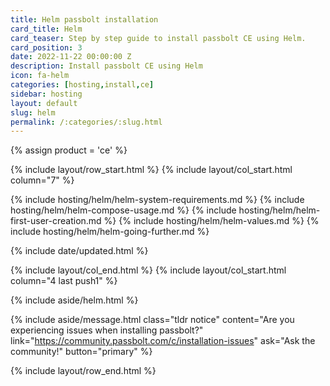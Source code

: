 ```yaml
---
title: Helm passbolt installation
card_title: Helm
card_teaser: Step by step guide to install passbolt CE using Helm.
card_position: 3
date: 2022-11-22 00:00:00 Z
description: Install passbolt CE using Helm
icon: fa-helm
categories: [hosting,install,ce]
sidebar: hosting
layout: default
slug: helm
permalink: /:categories/:slug.html
---
```


{% assign product = 'ce' %}

{% include layout/row_start.html %}
{% include layout/col_start.html column="7" %}

{% include hosting/helm/helm-system-requirements.md %}
{% include hosting/helm/helm-compose-usage.md %}
{% include hosting/helm/helm-first-user-creation.md %}
{% include hosting/helm/helm-values.md %}
{% include hosting/helm/helm-going-further.md %}


{% include date/updated.html %}

{% include layout/col_end.html %}
{% include layout/col_start.html column="4 last push1" %}

{% include aside/helm.html %}

{% include aside/message.html
    class="tldr notice"
    content="Are you experiencing issues when installing passbolt?"
    link="https://community.passbolt.com/c/installation-issues"
    ask="Ask the community!"
    button="primary"
%}

{% include layout/row_end.html %}
